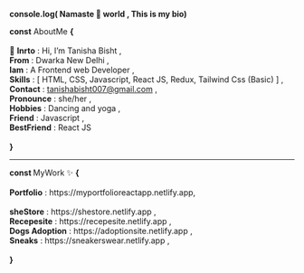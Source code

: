 <b>console.log( Namaste 🙏 world , This is my bio)</b>

<b>const</b> AboutMe  <b> { </b> </br>
</br>
 👋 <b>Inrto</b>  :  Hi, I’m Tanisha Bisht , </br>
  <b>From</b>  :  Dwarka New Delhi , </br>
   <b>Iam</b>    :  A Frontend web Developer ,</br>
   <b>Skills</b>  :  [  HTML, CSS, Javascript, React JS, Redux, Tailwind Css (Basic)  ] ,</br>
   <b>Contact</b>  :  tanishabisht007@gmail.com ,</br>
   <b>Pronounce</b> :  she/her ,</br>
   <b>Hobbies</b> :  Dancing and yoga ,</br>
   <b>Friend</b>   :  Javascript ,</br>
   <b>BestFriend</b> : React JS
 </br>
 </br>
 <b> } </b>
 <hr>
  <b> const </b> MyWork ✨ <b> { </b> </br> 
  </br>
 <b>Portfolio</b>     : https://myportfolioreactapp.netlify.app,</br>
 </br>
 <b>sheStore</b>      : https://shestore.netlify.app ,</br>
 <b>Recepesite</b>    : https://recepesite.netlify.app ,</br>
 <b>Dogs Adoption</b> : https://adoptionsite.netlify.app , </br>
 <b>Sneaks</b>        : https://sneakerswear.netlify.app ,</br>
 </br>
 <b> } </b>
 
 
  
